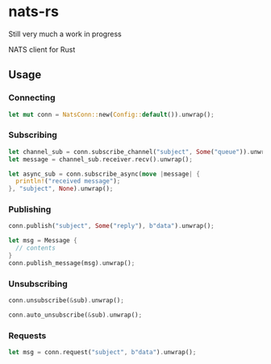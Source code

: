 # nats-rs
Still very much a work in progress

NATS client for Rust

## Usage
### Connecting
```rust
let mut conn = NatsConn::new(Config::default()).unwrap();
```

### Subscribing
```rust
let channel_sub = conn.subscribe_channel("subject", Some("queue")).unwrap();
let message = channel_sub.receiver.recv().unwrap();

let async_sub = conn.subscribe_async(move |message| {
  println!("received message");
}, "subject", None).unwrap();
```

### Publishing
```rust
conn.publish("subject", Some("reply"), b"data").unwrap();

let msg = Message {
  // contents
}
conn.publish_message(msg).unwrap();
```

### Unsubscribing
```rust
conn.unsubscribe(&sub).unwrap();

conn.auto_unsubscribe(&sub).unwrap();
```

### Requests
```rust
let msg = conn.request("subject", b"data").unwrap();
```
